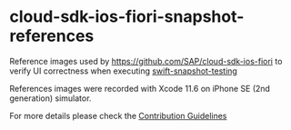 # cloud-sdk-ios-fiori-snapshot-references

Reference images used by https://github.com/SAP/cloud-sdk-ios-fiori to verify UI correctness when executing [swift-snapshot-testing](https://github.com/pointfreeco/swift-snapshot-testing)

References images were recorded with Xcode 11.6 on iPhone SE (2nd generation) simulator.

For more details please check the [Contribution Guidelines](https://github.com/SAP/cloud-sdk-ios-fiori/blob/main/CONTRIBUTING.md)
